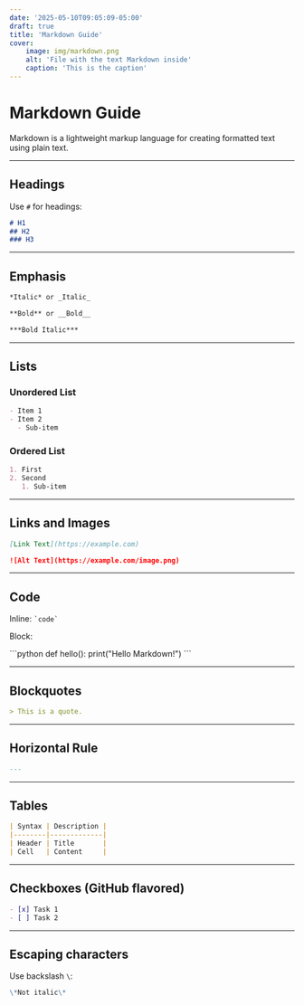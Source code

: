 ```yaml
---
date: '2025-05-10T09:05:09-05:00'
draft: true
title: 'Markdown Guide'
cover:
    image: img/markdown.png
    alt: 'File with the text Markdown inside'
    caption: 'This is the caption'
---
```


# Markdown Guide

Markdown is a lightweight markup language for creating formatted text using plain text.

---

## Headings

Use `#` for headings:

```markdown
# H1
## H2
### H3
```

---

## Emphasis

```markdown
*Italic* or _Italic_

**Bold** or __Bold__

***Bold Italic***
```

---

## Lists

### Unordered List

```markdown
- Item 1
- Item 2
  - Sub-item
```

### Ordered List

```markdown
1. First
2. Second
   1. Sub-item
```

---

## Links and Images

```markdown
[Link Text](https://example.com)

![Alt Text](https://example.com/image.png)
```

---

## Code

Inline: `` `code` ``

Block:

\`\`\`python
def hello():
    print("Hello Markdown!")
\`\`\`

---

## Blockquotes

```markdown
> This is a quote.
```

---

## Horizontal Rule

```markdown
---
```

---

## Tables

```markdown
| Syntax | Description |
|--------|-------------|
| Header | Title       |
| Cell   | Content     |
```

---

## Checkboxes (GitHub flavored)

```markdown
- [x] Task 1
- [ ] Task 2
```

---

## Escaping characters

Use backslash `\`:

```markdown
\*Not italic\*
```
